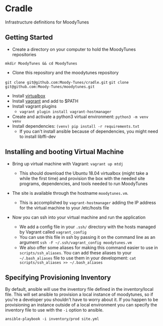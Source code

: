 # Cradle
Infrastructure definitions for MoodyTunes


## Getting Started

- Create a directory on your computer to hold the MoodyTunes repositories

`mkdir MoodyTunes && cd MoodyTunes`

- Clone this repository and the moodytunes repository

`git clone git@github.com:Moody-Tunes/cradle.git`
`git clone git@github.com:Moody-Tunes/moodytunes.git`

- Install [virtualbox](https://www.virtualbox.org/wiki/Downloads)
- Install [vagrant](https://www.vagrantup.com/downloads.html) and add to $PATH
- Install vagrant plugins
	- `vagrant plugin install vagrant-hostmanager`
- Create and activate a python3 virtual environment: `python3 -m venv venv`
- Install dependencies: `(venv) pip install -r requirements.txt`
	- If you can't install ansible because of dependencies, you might need to install libffi-dev


## Installing and booting Virtual Machine

- Bring up virtual machine with Vagrant: `vagrant up mtdj`
	- This should download the Ubuntu 18.04 virtualbox (might take a while the first time) and provision the box with the needed site programs, dependencies, and tools needed to run MoodyTunes

- The site is available through the hostname `moodytunes.vm`.
	- This is accomplished by `vagrant-hostmanager` adding the IP address for the virtual machine to your /etc/hosts file

- Now you can ssh into your virtual machine and run the application
	- We add a config file in your `.ssh/` directory with the hosts managed by Vagrant called `vagrant_config`
	- You can use this file in ssh by passing it on the command line as an argument `ssh -F ~/.ssh/vagrant_config moodytunes.vm`
	- We also offer some aliases for making this command easier to use in `scripts/ssh_aliases`. You can add these aliases to your `~/.bash_aliases` file to use them in your development: `cat scripts/ssh_aliases >> ~/.bash_aliases`

## Specifying Provisioning Inventory

By default, ansible will use the inventory file defined in the inventory/local file. This will set ansible to provision a local instance of moodytunes, so if you're a developer you shouldn't have to worry about it. If you happen to be provisioning an instance outside of a local environment you can specify the inventory file to use with the `-i` option to ansible.

`ansible-playbook -i inventory/prod site.yml`
